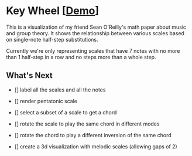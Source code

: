 # Key Wheel [[Demo](https://ccorcos.github.io/key-wheel/)]

This is a visualization of my friend Sean O'Reilly's math paper about music and group theory. It shows the relationship between various scales based on single-note half-step substitutions.

Currently we're only representing scales that have 7 notes with no more than 1 half-step in a row and no steps more than a whole step.

## What's Next

- [] label all the scales and all the notes
- [] render pentatonic scale
- [] select a subset of a scale to get a chord
- [] rotate the scale to play the same chord in different modes
- [] rotate the chord to play a different inversion of the same chord

- [] create a 3d visualization with melodic scales (allowing gaps of 2)
